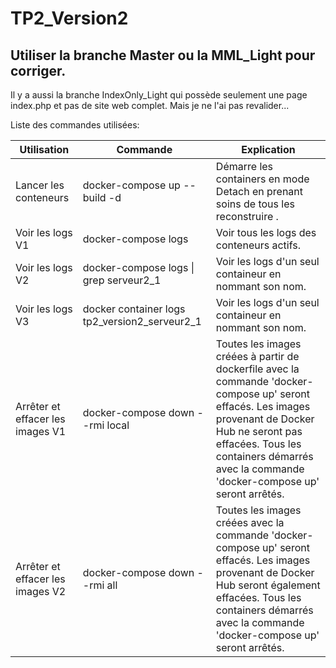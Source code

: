 # TP2_Version2

## Utiliser la branche Master ou la MML_Light pour corriger. 
Il y a aussi la branche IndexOnly_Light qui possède seulement une page index.php et pas de site web complet. Mais je ne l'ai pas revalider...


Liste des commandes utilisées:

| Utilisation | Commande | Explication |
| ----------- | ----------- | ----------- |
| Lancer les conteneurs     | docker-compose up --build -d | Démarre les containers en mode Detach en prenant soins de tous les reconstruire .|
| Voir les logs V1          | docker-compose logs | Voir tous les logs des conteneurs actifs. |
| Voir les logs V2          | docker-compose logs \| grep  serveur2_1 | Voir les logs d'un seul containeur en nommant son nom. |
| Voir les logs V3 | docker container logs tp2_version2_serveur2_1 | Voir les logs d'un seul containeur en nommant son nom. |
| Arrêter et effacer les images V1 | docker-compose down --rmi local | Toutes les images créées à partir de dockerfile avec la commande 'docker-compose up' seront effacés. Les images provenant de Docker Hub ne seront pas effacées. Tous les containers démarrés avec la commande 'docker-compose up' seront arrêtés. |
| Arrêter et effacer les images V2 | docker-compose down --rmi all | Toutes les images créées avec la commande 'docker-compose up' seront effacés. Les images provenant de Docker Hub seront également effacées. Tous les containers démarrés avec la commande 'docker-compose up' seront arrêtés. |